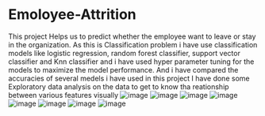 # Emoloyee-Attrition
This project Helps us to predict whether the employee want to leave or stay in the organization.
As this is Classification problem i have use classification models like logistic regression, random forest classifier, support vector classifier and Knn classifier and i have used hyper parameter tuning for the models to maximize the model performance.
And i have compared the accuracies of several medels i have used in this project
I have done some Exploratory data analysis on the data to get to know tha reationship between various features visually
![image](https://user-images.githubusercontent.com/75720743/122679755-b483b080-d209-11eb-8b9c-106928f8ca33.png)
![image](https://user-images.githubusercontent.com/75720743/122679785-da10ba00-d209-11eb-9e65-2232ceb34a4e.png)
![image](https://user-images.githubusercontent.com/75720743/122679804-e4cb4f00-d209-11eb-8e95-0579b8fda551.png)
![image](https://user-images.githubusercontent.com/75720743/122679844-18a67480-d20a-11eb-8be7-e0efa1983ae6.png)
![image](https://user-images.githubusercontent.com/75720743/122679860-2a881780-d20a-11eb-93b4-88cf6855ac31.png)
![image](https://user-images.githubusercontent.com/75720743/122679870-383d9d00-d20a-11eb-9c22-2f61a67fa60f.png)
![image](https://user-images.githubusercontent.com/75720743/122679882-44295f00-d20a-11eb-9680-f623955573ce.png)
![image](https://user-images.githubusercontent.com/75720743/122679895-52777b00-d20a-11eb-98db-df000ce63d74.png)

